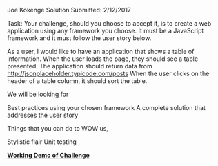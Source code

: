 Joe Kokenge
Solution Submitted: 2/12/2017

Task: Your challenge, should you choose to accept it, is to create a web application using any framework you choose. It must be a JavaScript framework and it must follow the user story below.

As a user, I would like to have an application that shows a table of information. 
When the user loads the page, they should see a table presented. 
The application should return data from http://jsonplaceholder.typicode.com/posts 
When the user clicks on the header of a table column, it should sort the table. 
 

We will be looking for

Best practices using your chosen framework
A complete solution that addresses the user story
 

Things that you can do to WOW us,

Stylistic flair
Unit testing


**[Working Demo of Challenge](http://s3.amazonaws.com/joe-kokenge-js-challenge/index.html)**